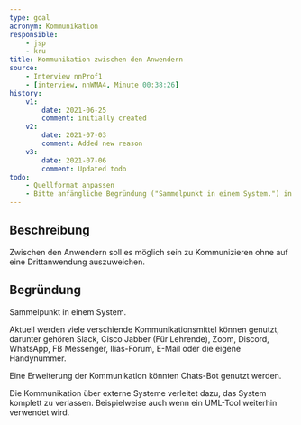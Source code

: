 ```yaml
---
type: goal
acronym: Kommunikation
responsible:
    - jsp
    - kru
title: Kommunikation zwischen den Anwendern
source:
    - Interview nnProf1
    - [interview, nnWMA4, Minute 00:38:26]
history:
    v1:
        date: 2021-06-25
        comment: initially created
    v2:
        date: 2021-07-03
        comment: Added new reason
    v3:
        date: 2021-07-06
        comment: Updated todo
todo:
    - Quellformat anpassen
    - Bitte anfängliche Begründung ("Sammelpunkt in einem System.") in einem ganzen Satz ausformulieren
---
```


## Beschreibung

Zwischen den Anwendern soll es möglich sein zu Kommunizieren ohne auf eine Drittanwendung auszuweichen.

## Begründung

Sammelpunkt in einem System.

Aktuell werden viele verschiende Kommunikationsmittel können genutzt, darunter gehören Slack, Cisco Jabber (Für Lehrende), Zoom, Discord, WhatsApp, FB Messenger, Ilias-Forum, E-Mail oder die eigene Handynummer. 

Eine Erweiterung der Kommunikation könnten Chats-Bot genutzt werden.

Die Kommunikation über externe Systeme verleitet dazu, das System komplett zu verlassen. Beispielweise auch wenn ein UML-Tool weiterhin verwendet wird.

